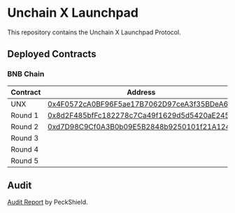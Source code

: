 # Unchain X Launchpad

This repository contains the Unchain X Launchpad Protocol.

## Deployed Contracts
### BNB Chain
|Contract|Address|
|--------|-------|
|UNX|[0x4F0572cA0BF96F5ae17B7062D97ceA3f35BDeA6f](https://bscscan.com/address/0x4F0572cA0BF96F5ae17B7062D97ceA3f35BDeA6f)|
|Round 1|[0x8d2F485bfFc182278c7Ca49f1629d5d5420aE245](https://bscscan.com/address/0x8d2F485bfFc182278c7Ca49f1629d5d5420aE245)|
|Round 2|[0xd7D98C9Cf0A3B0b09E5B2848b9250101f21A1240](https://bscscan.com/address/0xd7D98C9Cf0A3B0b09E5B2848b9250101f21A1240)|
|Round 3|[]()|
|Round 4|[]()|
|Round 5|[]()|


## Audit
[Audit Report](https://github.com/UNCHAIN-X-Labs/launchpad-staking-contract/blob/main/audit/PeckShield-Audit-Report-UnchainX-v1.0.pdf) by PeckShield.
